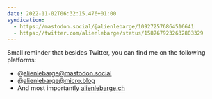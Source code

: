 ```yaml
---
date: 2022-11-02T06:32:15.476+01:00
syndication:
  - https://mastodon.social/@alienlebarge/109272576864516641
  - https://twitter.com/alienlebarge/status/1587679232632803329
---
```

Small reminder that besides Twitter, you can find me on the following platforms: 

- @alienlebarge@mastodon.social
- @alienlebarge@micro.blog
- And most importantly [alienlebarge.ch](https://alienlebarge.ch)
